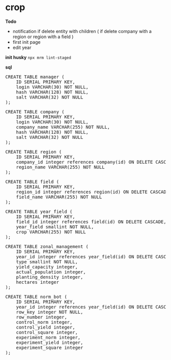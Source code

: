 # crop

**Todo**

 - notification if delete entity with children ( if delete company with a region or region with a field )
 - first init page
 - edit year

**init husky**
`npx mrm lint-staged`

**sql**

<pre>
CREATE TABLE manager (
    ID SERIAL PRIMARY KEY,
    login VARCHAR(30) NOT NULL,
    hash VARCHAR(128) NOT NULL,
    salt VARCHAR(32) NOT NULL
);
</pre>

<pre>
CREATE TABLE company (
    ID SERIAL PRIMARY KEY,
    login VARCHAR(30) NOT NULL,
    company_name VARCHAR(255) NOT NULL,
    hash VARCHAR(128) NOT NULL,
    salt VARCHAR(32) NOT NULL
);
</pre>

<pre>
CREATE TABLE region (
    ID SERIAL PRIMARY KEY,
    company_id integer references company(id) ON DELETE CASCADE,
    region_name VARCHAR(255) NOT NULL
);
</pre>

<pre>
CREATE TABLE field (
    ID SERIAL PRIMARY KEY,
    region_id integer references region(id) ON DELETE CASCADE,
    field_name VARCHAR(255) NOT NULL
);
</pre>

<pre>
CREATE TABLE year_field (
    ID SERIAL PRIMARY KEY,
    field_id integer references field(id) ON DELETE CASCADE,
    year_field smallint NOT NULL,
    crop VARCHAR(255) NOT NULL
);
</pre>

<pre>
CREATE TABLE zonal_management (
    ID SERIAL PRIMARY KEY,
    year_id integer references year_field(id) ON DELETE CASCADE,
    type smallint NOT NULL,
    yield_capacity integer,
    actual_population integer,
    planting_density integer,
    hectares integer
);
</pre>

<pre>
CREATE TABLE norm_bot (
    ID SERIAL PRIMARY KEY,
    year_id integer references year_field(id) ON DELETE CASCADE,
    row_key integer NOT NULL,
    row_number integer,
    control_norm integer,
    control_yield integer,
    control_square integer,
    experiment_norm integer,
    experiment_yield integer,
    experiment_square integer
);
</pre>
